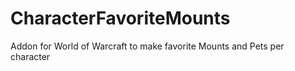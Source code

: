 # CharacterFavoriteMounts
Addon for World of Warcraft to make favorite Mounts and Pets per character
